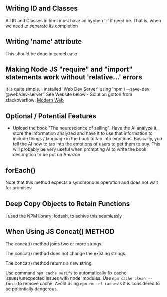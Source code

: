 ## Writing ID and Classes
All ID and Classes in html must have an hyphen '-' if need be. That is, when we need to separate its completion

## Writing 'name' attribute
This should be done in camel case

## Making Node JS "require" and "import" statements work without 'relative...' errors
It is quite simple. I installed 'Web Dev Server' using 'npm i --save-dev @web/dev-server'.
See Website below - Solution gotton from stackoverflow:
[Modern Web](https://modern-web.dev/docs/dev-server/overview/)

## Optional / Potential Features
- Upload the book "The neuroscience of selling". Have the AI analyze it, store the information analyzed and have it to use that information to include things / language in the book to tap into emotions.
Basically, you tell the AI how to tap into the emotions of users to get them to buy. This will probably be very useful when prompting AI to write the book description to be put on Amazon

## forEach()
Note that this method expects a synchronous operation and does not wait for promises

## Deep Copy Objects to Retain Functions
I used the NPM library; lodash, to achive this seemlessly

## When Using JS Concat() METHOD
The concat() method joins two or more strings.

The concat() method does not change the existing strings.

The concat() method returns a new string.

Use command ```npm cache verify``` to automatically fix cache issues/unexpected issues with node_modules. Use ```npm cache clean --force``` to remove cache. 
Avoid using ```npm rm -rf cache``` as it is considered to be potentially dangerous.
